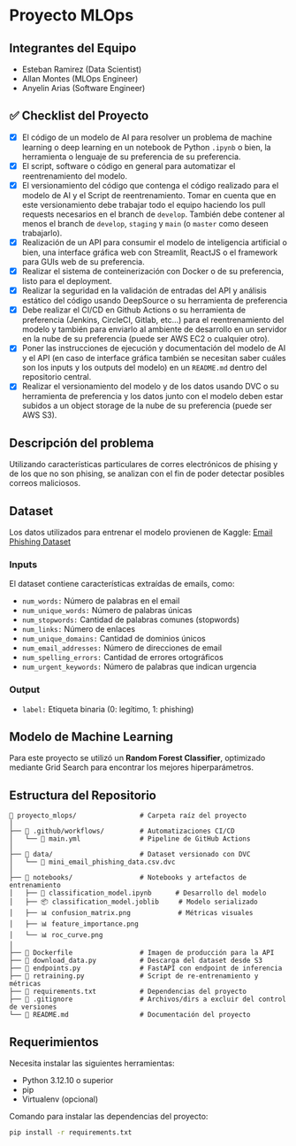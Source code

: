 # Proyecto MLOps

## Integrantes del Equipo
- Esteban Ramirez (Data Scientist)
- Allan Montes (MLOps Engineer)
- Anyelin Arias (Software Engineer)

## ✅ Checklist del Proyecto

- [x] El código de un modelo de AI para resolver un problema de machine learning o deep learning en un notebook de Python `.ipynb` o bien, la herramienta o lenguaje de su preferencia de su preferencia.
- [x] El script, software o código en general para automatizar el reentrenamiento del modelo.
- [x] El versionamiento del código que contenga el código realizado para el modelo de AI y el Script de reentrenamiento. Tomar en cuenta que en este versionamiento debe trabajar todo el equipo haciendo los pull requests necesarios en el branch de `develop`. También debe contener al menos el branch de `develop`, `staging` y `main` (o `master` como deseen trabajarlo).
- [x] Realización de un API para consumir el modelo de inteligencia artificial o bien, una interface gráfica web con Streamlit, ReactJS o el framework para GUIs web de su preferencia.
- [x] Realizar el sistema de conteinerización con Docker o de su preferencia, listo para el deployment.
- [x] Realizar la seguridad en la validación de entradas del API y análisis estático del código usando DeepSource o su herramienta de preferencia
- [x] Debe realizar el CI/CD en Github Actions o su herramienta de preferencia (Jenkins, CircleCI, Gitlab, etc...) para el reentrenamiento del modelo y también para enviarlo al ambiente de desarrollo en un servidor en la nube de su preferencia (puede ser AWS EC2 o cualquier otro).
- [x] Poner las instrucciones de ejecución y documentación del modelo de AI y el API (en caso de interface gráfica también se necesitan saber cuáles son los inputs y los outputs del modelo) en un `README.md` dentro del repositorio central.
- [x] Realizar el versionamiento del modelo y de los datos usando DVC o su herramienta de preferencia y los datos junto con el modelo deben estar subidos a un object storage de la nube de su preferencia (puede ser AWS S3).

## Descripción del problema
Utilizando características particulares de corres electrónicos de phising y de los que no son phising,
se analizan con el fin de poder detectar posibles correos maliciosos.

## Dataset
Los datos utilizados para entrenar el modelo provienen de Kaggle:
[Email Phishing Dataset](https://www.kaggle.com/datasets/ethancratchley/email-phishing-dataset?resource=download)

### Inputs
El dataset contiene características extraídas de emails, como:

- `num_words:` Número de palabras en el email
- `num_unique_words:` Número de palabras únicas
- `num_stopwords:` Cantidad de palabras comunes (stopwords)
- `num_links:` Número de enlaces
- `num_unique_domains:` Cantidad de dominios únicos
- `num_email_addresses:` Número de direcciones de email
- `num_spelling_errors:` Cantidad de errores ortográficos
- `num_urgent_keywords:` Número de palabras que indican urgencia

### Output

- `label:` Etiqueta binaria (0: legítimo, 1: phishing)

## Modelo de Machine Learning

Para este proyecto se utilizó un **Random Forest Classifier**, optimizado mediante Grid Search para encontrar los mejores hiperparámetros.

## Estructura del Repositorio

```
📁 proyecto_mlops/                # Carpeta raíz del proyecto
│
├── 📁 .github/workflows/         # Automatizaciones CI/CD
│   └── 📄 main.yml               # Pipeline de GitHub Actions
│
├── 📁 data/                      # Dataset versionado con DVC
│   └── 📄 mini_email_phishing_data.csv.dvc
│
├── 📁 notebooks/                 # Notebooks y artefactos de entrenamiento
│   ├── 📓 classification_model.ipynb      # Desarrollo del modelo
│   ├── 📦 classification_model.joblib     # Modelo serializado
│   ├── 📊 confusion_matrix.png            # Métricas visuales
│   ├── 📊 feature_importance.png
│   └── 📊 roc_curve.png
│
├── 📄 Dockerfile                 # Imagen de producción para la API
├── 📄 download_data.py           # Descarga del dataset desde S3
├── 📄 endpoints.py               # FastAPI con endpoint de inferencia
├── 📄 retraining.py              # Script de re-entrenamiento y métricas
├── 📄 requirements.txt           # Dependencias del proyecto
├── 📄 .gitignore                 # Archivos/dirs a excluir del control de versiones
└── 📄 README.md                  # Documentación del proyecto
```

## Requerimientos

Necesita instalar las siguientes herramientas:
- Python 3.12.10 o superior
- pip
- Virtualenv (opcional)

Comando para instalar las dependencias del proyecto:
```bash
pip install -r requirements.txt

